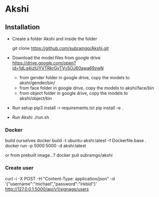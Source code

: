 # Akshi

## Installation

* Create a folder Akshi and inside the folder
	
	git clone https://github.com/subramgo/Akshi.git

* Download the model files from google drive https://drive.google.com/open?id=1dLg4izlUYVTRkrGyTVv5OJ60awa69zwN
	* from gender folder in google drive, copy the models to  akshi/gender/bin/
	* from face folder in google drive, copy the models to      akshi/face/bin
	* from object folder in google drive, copy the models to akshi/object/bin

* Run setup
	pip3 install -r requirements.txt
	pip install -e .

* Run Akshi
	./run.sh


### Docker

build ourselves
     docker build -t ubuntu-akshi:latest -f Dockerfile.base .
     docker run -p 5000:5000 -d akshi:latest

or from prebuilt image...?
    docker pull subramgo/akshi



### Create user
curl -i -X POST -H "Content-Type: application/json" -d '{"username":"michael","password":"irkbid"}' http://127.0.0.1:5000/api/v1/signage/users
